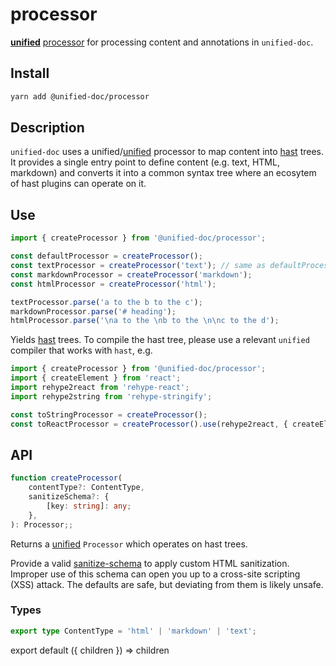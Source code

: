 # processor

[**unified**][unified] [processor][processor] for processing content and annotations in `unified-doc`.


## Install
```sh
yarn add @unified-doc/processor
```

## Description
`unified-doc` uses a unified/[unified][unified] processor to map content into [hast][hast] trees.  It provides a single entry point to define content (e.g. text, HTML, markdown) and converts it into a common syntax tree where an ecosytem of hast plugins can operate on it.


## Use
```js
import { createProcessor } from '@unified-doc/processor';

const defaultProcessor = createProcessor();
const textProcessor = createProcessor('text'); // same as defaultProcessor
const markdownProcessor = createProcessor('markdown');
const htmlProcessor = createProcessor('html');

textProcessor.parse('a to the b to the c');
markdownProcessor.parse('# heading');
htmlProcessor.parse('\na to the \nb to the \n\nc to the d');
```

Yields [hast][hast] trees.  To compile the hast tree, please use a relevant `unified` compiler that works with `hast`, e.g.

```js
import { createProcessor } from '@unified-doc/processor';
import { createElement } from 'react';
import rehype2react from 'rehype-react';
import rehype2string from 'rehype-stringify';

const toStringProcessor = createProcessor();
const toReactProcessor = createProcessor().use(rehype2react, { createElement });
```


## API
```ts
function createProcessor(
	contentType?: ContentType,
	sanitizeSchema?: {
		[key: string]: any;
	},
): Processor;;
```

Returns a [unified][unified] `Processor` which operates on hast trees.

Provide a valid [sanitize-schema][sanitize-schema] to apply custom HTML sanitization.  Improper use of this schema can open you up to a cross-site scripting (XSS) attack.  The defaults are safe, but deviating from them is likely unsafe.


### Types
```ts
export type ContentType = 'html' | 'markdown' | 'text';
```


<!-- Links -->
[hast]: https://github.com/syntax-tree/hast
[processor]: https://github.com/unifiedjs/unified#processor
[sanitize-schema]: https://github.com/syntax-tree/hast-util-sanitize#schema
[unified]: https://unifiedjs.com/

<!-- Hack to make importing mdx work in docz/gatsby... -->
export default ({ children }) => children

